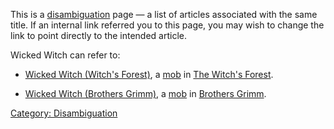 This is a [disambiguation](:Category:_Disambiguation "wikilink") page —
a list of articles associated with the same title. If an internal link
referred you to this page, you may wish to change the link to point
directly to the intended article.

Wicked Witch can refer to:

-   [Wicked Witch (Witch's
    Forest)](Wicked_Witch_(Witch's_Forest) "wikilink"), a
    [mob](:Category:_Mobs "wikilink") in [The Witch's
    Forest](:Category:_Witch's_Forest "wikilink").

<!-- -->

-   [Wicked Witch (Brothers
    Grimm)](Wicked_Witch_(Brothers_Grimm) "wikilink"), a
    [mob](:Category:_Mobs "wikilink") in [Brothers
    Grimm](:Category:_Brothers_Grimm "wikilink").

[Category: Disambiguation](Category:_Disambiguation "wikilink")
